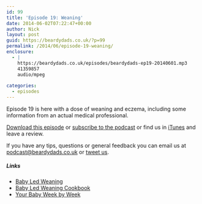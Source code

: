 ```yaml
---
id: 99
title: 'Episode 19: Weaning'
date: 2014-06-02T07:22:47+00:00
author: Nick
layout: post
guid: https://beardydads.co.uk/?p=99
permalink: /2014/06/episode-19-weaning/
enclosure:
  - |
    https://beardydads.co.uk/episodes/beardydads-ep19-20140601.mp3
    41359857
    audio/mpeg
    
categories:
  - episodes
---
```

Episode 19 is here with a dose of weaning and eczema, including some information from an actual medical professional.

[Download this episode](https://beardydads.co.uk/episodes/beardydads-ep19-20140601.mp3) or [subscribe to the podcast](http://feeds.feedburner.com/BeardyDads) or find us in [iTunes](https://itunes.apple.com/gb/podcast/beardy-dads/id798785734) and leave a review.

If you have any tips, questions or general feedback you can email us at <podcast@beardydads.co.uk> or [tweet us](http://twitter.com/beardydads).

##### Links

  * [Baby Led Weaning](http://www.babyledweaning.com/)
  * [Baby Led Weaning Cookbook](http://www.amazon.co.uk/Baby-led-Weaning-Cookbook-delicious-recipes-ebook/dp/B007Q2830Y)
  * [Your Baby Week by Week](http://www.amazon.co.uk/Your-Baby-Week-By-ultimate/dp/0091910552)